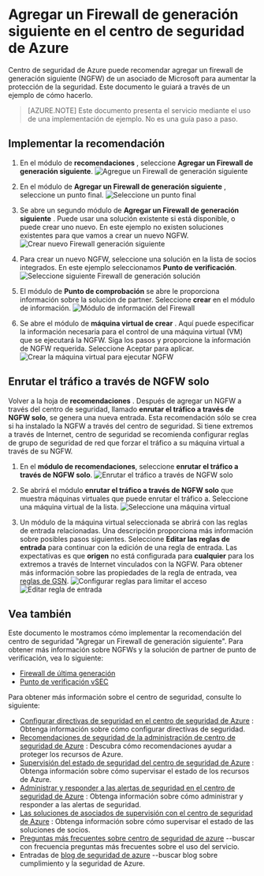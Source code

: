 <properties
   pageTitle="Agregar un firewall de generación siguiente en el centro de seguridad de Azure | Microsoft Azure"
   description="Este documento muestra cómo implementar las recomendaciones de centro de seguridad de Azure **Agregar un Firewall de generación siguiente** y **tráfico de ruta a través de NGFW solo**."
   services="security-center"
   documentationCenter="na"
   authors="TerryLanfear"
   manager="MBaldwin"
   editor=""/>

<tags
   ms.service="security-center"
   ms.devlang="na"
   ms.topic="article"
   ms.tgt_pltfrm="na"
   ms.workload="na"
   ms.date="10/26/2016"
   ms.author="terrylan"/>

# <a name="add-a-next-generation-firewall-in-azure-security-center"></a>Agregar un Firewall de generación siguiente en el centro de seguridad de Azure

Centro de seguridad de Azure puede recomendar agregar un firewall de generación siguiente (NGFW) de un asociado de Microsoft para aumentar la protección de la seguridad. Este documento le guiará a través de un ejemplo de cómo hacerlo.

> [AZURE.NOTE] Este documento presenta el servicio mediante el uso de una implementación de ejemplo.  No es una guía paso a paso.

## <a name="implement-the-recommendation"></a>Implementar la recomendación

1. En el módulo de **recomendaciones** , seleccione **Agregar un Firewall de generación siguiente**.
![Agregue un Firewall de generación siguiente][1]

2. En el módulo de **Agregar un Firewall de generación siguiente** , seleccione un punto final.
![Seleccione un punto final][2]

3. Se abre un segundo módulo de **Agregar un Firewall de generación siguiente** . Puede usar una solución existente si está disponible, o puede crear uno nuevo. En este ejemplo no existen soluciones existentes para que vamos a crear un nuevo NGFW.
![Crear nuevo Firewall generación siguiente][3]

4. Para crear un nuevo NGFW, seleccione una solución en la lista de socios integrados. En este ejemplo seleccionamos **Punto de verificación**.
![Seleccione siguiente Firewall de generación solución][4]

5. El módulo de **Punto de comprobación** se abre le proporciona información sobre la solución de partner. Seleccione **crear** en el módulo de información.
![Módulo de información del Firewall][5]

6. Se abre el módulo de **máquina virtual de crear** . Aquí puede especificar la información necesaria para el control de una máquina virtual (VM) que se ejecutará la NGFW. Siga los pasos y proporcione la información de NGFW requerida. Seleccione Aceptar para aplicar.
![Crear la máquina virtual para ejecutar NGFW][6]

## <a name="route-traffic-through-ngfw-only"></a>Enrutar el tráfico a través de NGFW solo

Volver a la hoja de **recomendaciones** . Después de agregar un NGFW a través del centro de seguridad, llamado **enrutar el tráfico a través de NGFW solo**, se genera una nueva entrada. Esta recomendación sólo se crea si ha instalado la NGFW a través del centro de seguridad. Si tiene extremos a través de Internet, centro de seguridad se recomienda configurar reglas de grupo de seguridad de red que forzar el tráfico a su máquina virtual a través de su NGFW.

1. En el **módulo de recomendaciones**, seleccione **enrutar el tráfico a través de NGFW solo**.
![Enrutar el tráfico a través de NGFW solo][7]

2. Se abrirá el módulo **enrutar el tráfico a través de NGFW solo** que muestra máquinas virtuales que puede enrutar el tráfico a. Seleccione una máquina virtual de la lista.
![Seleccione una máquina virtual][8]

3. Un módulo de la máquina virtual seleccionada se abrirá con las reglas de entrada relacionadas. Una descripción proporciona más información sobre posibles pasos siguientes. Seleccione **Editar las reglas de entrada** para continuar con la edición de una regla de entrada. Las expectativas es que **origen** no está configurada para **cualquier** para los extremos a través de Internet vinculados con la NGFW. Para obtener más información sobre las propiedades de la regla de entrada, vea [reglas de GSN](../virtual-network/virtual-networks-nsg.md#nsg-rules).
![Configurar reglas para limitar el acceso][9]
![Editar regla de entrada][10]

## <a name="see-also"></a>Vea también

Este documento le mostramos cómo implementar la recomendación del centro de seguridad "Agregar un Firewall de generación siguiente". Para obtener más información sobre NGFWs y la solución de partner de punto de verificación, vea lo siguiente:

- [Firewall de última generación](https://en.wikipedia.org/wiki/Next-Generation_Firewall)
- [Punto de verificación vSEC](https://azure.microsoft.com/marketplace/partners/checkpoint/check-point-r77-10/)

Para obtener más información sobre el centro de seguridad, consulte lo siguiente:

- [Configurar directivas de seguridad en el centro de seguridad de Azure](security-center-policies.md) : Obtenga información sobre cómo configurar directivas de seguridad.
- [Recomendaciones de seguridad de la administración de centro de seguridad de Azure](security-center-recommendations.md) : Descubra cómo recomendaciones ayudar a proteger los recursos de Azure.
- [Supervisión del estado de seguridad del centro de seguridad de Azure](security-center-monitoring.md) : Obtenga información sobre cómo supervisar el estado de los recursos de Azure.
- [Administrar y responder a las alertas de seguridad en el centro de seguridad de Azure](security-center-managing-and-responding-alerts.md) : Obtenga información sobre cómo administrar y responder a las alertas de seguridad.
- [Las soluciones de asociados de supervisión con el centro de seguridad de Azure](security-center-partner-solutions.md) : Obtenga información sobre cómo supervisar el estado de las soluciones de socios.
- [Preguntas más frecuentes sobre centro de seguridad de azure](security-center-faq.md) --buscar con frecuencia preguntas más frecuentes sobre el uso del servicio.
- Entradas de [blog de seguridad de azure](http://blogs.msdn.com/b/azuresecurity/) --buscar blog sobre cumplimiento y la seguridad de Azure.

<!--Image references-->
[1]: ./media/security-center-add-next-gen-firewall/add-next-gen-firewall.png
[2]: ./media/security-center-add-next-gen-firewall/select-an-endpoint.png
[3]: ./media/security-center-add-next-gen-firewall/create-new-next-gen-firewall.png
[4]: ./media/security-center-add-next-gen-firewall/select-next-gen-firewall.png
[5]: ./media/security-center-add-next-gen-firewall/firewall-solution-info-blade.png
[6]: ./media/security-center-add-next-gen-firewall/create-virtual-machine.png
[7]: ./media/security-center-add-next-gen-firewall/route-traffic-through-ngfw.png
[8]: ./media/security-center-add-next-gen-firewall/select-vm.png
[9]: ./media/security-center-add-next-gen-firewall/configure-rules-to-limit-access.png
[10]: ./media/security-center-add-next-gen-firewall/edit-inbound-rule.png
